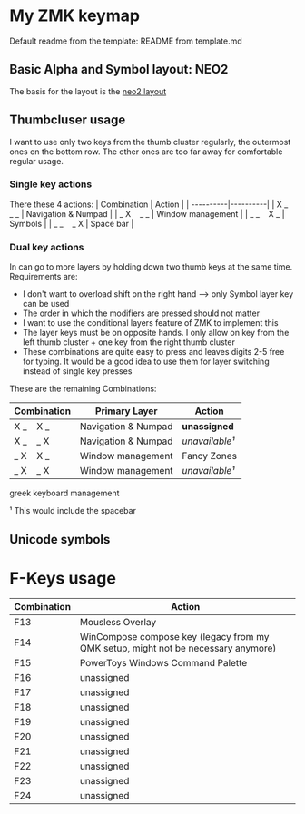 # My ZMK keymap

Default readme from the template: README from template.md

## Basic Alpha and Symbol layout: NEO2
The basis for the layout is the [neo2 layout](https://www.neo-layout.org/)

## Thumbcluser usage
I want to use only two keys from the thumb cluster regularly, the outermost ones on the bottom row. The other ones are too far away for comfortable regular usage. 
### Single key actions

There these 4 actions:
| Combination | Action |
| ----------|----------|
| X _ $~~$ _ _ | Navigation & Numpad   |
| _ X $~~$ _ _ | Window management    |
| _ _ $~~$ X _ | Symbols    |
| _ _ $~~$ _ X | Space bar    |

### Dual key actions
In can go to more layers by holding down two thumb keys at the same time. Requirements are:
* I don't want to overload shift on the right hand --> only Symbol layer key can be used
* The order in which the modifiers are pressed should not matter
* I want to use the conditional layers feature of ZMK to implement this
* The layer keys must be on opposite hands. I only allow on key from the left thumb cluster + one key from the right thumb cluster
* These combinations are quite easy to press and leaves digits 2-5 free for typing. It would be a good idea to use them for layer switching instead of single key presses

These are the remaining Combinations:

| Combination |Primary Layer | Action |
| ----------|----------|----------|
| X _ $~~$ X _ | Navigation & Numpad | **unassigned**    |
| X _ $~~$ _ X | Navigation & Numpad | *unavailable¹*    |
| _ X $~~$ X _ | Window management | Fancy Zones  |
| _ X $~~$ _ X | Window management | *unavailable¹*  |

greek 
keyboard management

¹ This would include the spacebar <br>

## Unicode symbols

# F-Keys usage
| Combination | Action |
| ----------|----------|
| F13 |  Mousless Overlay  |
| F14 |  WinCompose compose key (legacy from my QMK setup, might not be necessary anymore) |
| F15 |  PowerToys Windows Command Palette  |
| F16 |  unassigned  |
| F17 |  unassigned  |
| F18 |  unassigned  |
| F19 |  unassigned  |
| F20 |  unassigned  |
| F21 |  unassigned  |
| F22 |  unassigned  |
| F23 |  unassigned  |
| F24 |  unassigned  |